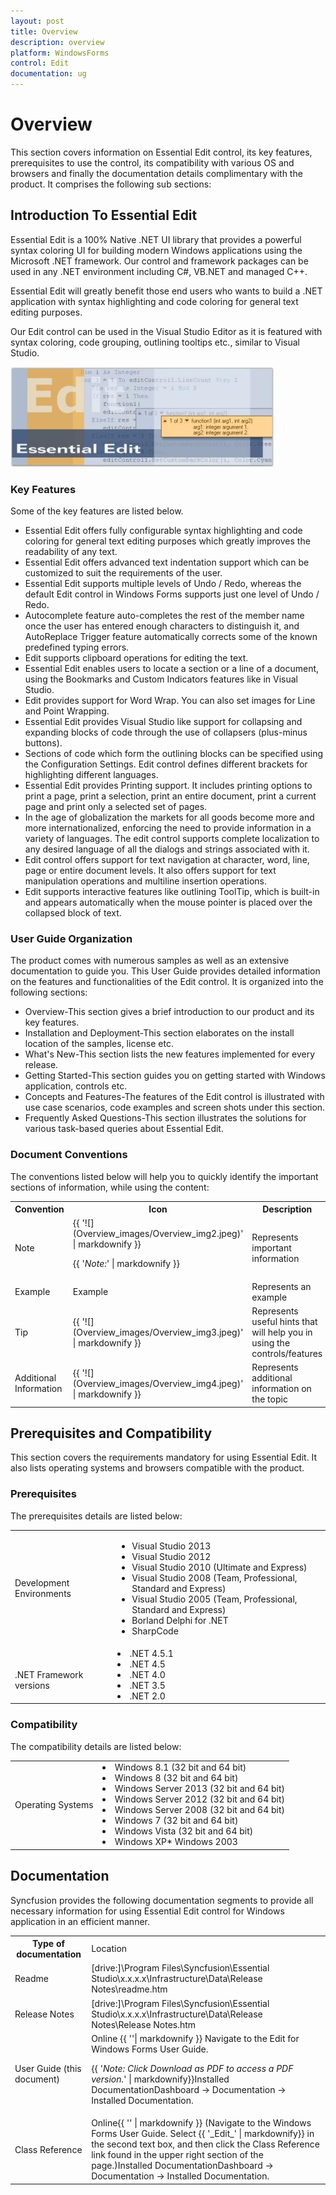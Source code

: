 ```yaml
---
layout: post
title: Overview
description: overview
platform: WindowsForms
control: Edit
documentation: ug
---
```


# Overview

This section covers information on Essential Edit control, its key features, prerequisites to use the control, its compatibility with various OS and browsers and finally the documentation details complimentary with the product. It comprises the following sub sections:



## Introduction To Essential Edit

Essential Edit is a 100% Native .NET UI library that provides a powerful syntax coloring UI for building modern Windows applications using the Microsoft .NET framework. Our control and framework packages can be used in any .NET environment including C#, VB.NET and managed C++. 



Essential Edit will greatly benefit those end users who wants to build a .NET application with syntax highlighting and code coloring for general text editing purposes. 



Our Edit control can be used in the Visual Studio Editor as it is featured with syntax coloring, code grouping, outlining tooltips etc., similar to Visual Studio.



![](Overview_images/Overview_img1.jpeg)





### Key Features 

Some of the key features are listed below.



* Essential Edit offers fully configurable syntax highlighting and code coloring for general text editing purposes which greatly improves the readability of any text.
* Essential Edit offers advanced text indentation support which can be customized to suit the requirements of the user.
* Essential Edit supports multiple levels of Undo / Redo, whereas the default Edit control in Windows Forms supports just one level of Undo / Redo.
* Autocomplete feature auto-completes the rest of the member name once the user has entered enough characters to distinguish it, and AutoReplace Trigger feature automatically corrects some of the known predefined typing errors.
* Edit supports clipboard operations for editing the text. 
* Essential Edit enables users to locate a section or a line of a document, using the Bookmarks and Custom Indicators features like in Visual Studio.
* Edit provides support for Word Wrap. You can also set images for Line and Point Wrapping.
* Essential Edit provides Visual Studio like support for collapsing and expanding blocks of code through the use of collapsers (plus-minus buttons).
* Sections of code which form the outlining blocks can be specified using the Configuration Settings. Edit control defines different brackets for highlighting different languages.
* Essential Edit provides Printing support. It includes printing options to print a page, print a selection, print an entire document, print a current page and print only a selected set of pages.
* In the age of globalization the markets for all goods become more and more internationalized, enforcing the need to provide information in a variety of languages. The edit control supports complete localization to any desired language of all the dialogs and strings associated with it.
* Edit control offers support for text navigation at character, word, line, page or entire document levels. It also offers support for text manipulation operations and multiline insertion operations.
* Edit supports interactive features like outlining ToolTip, which is built-in and appears automatically when the mouse pointer is placed over the collapsed block of text. 



### User Guide Organization

The product comes with numerous samples as well as an extensive documentation to guide you. This User Guide provides detailed information on the features and functionalities of the Edit control. It is organized into the following sections:



* Overview-This section gives a brief introduction to our product and its key features.
* Installation and Deployment-This section elaborates on the install location of the samples, license etc.
* What's New-This section lists the new features implemented for every release.
* Getting Started-This section guides you on getting started with Windows application, controls etc.
* Concepts and Features-The features of the Edit control is illustrated with use case scenarios, code examples and screen shots under this section.
* Frequently Asked Questions-This section illustrates the solutions for various task-based queries about Essential Edit.



### Document Conventions

The conventions listed below will help you to quickly identify the important sections of information, while using the content:



<table>
<tr>
<th>
Convention</th><th>
Icon</th><th>
Description</th></tr>
<tr>
<td>
Note</td><td>
 {{ '![](Overview_images/Overview_img2.jpeg)' | markdownify }}

{{ '_Note:_' | markdownify }}</td><td>
Represents important information</td></tr>
<tr>
<td>
Example</td><td>
Example</td><td>
Represents an example</td></tr>
<tr>
<td>
Tip</td><td>
{{ '![](Overview_images/Overview_img3.jpeg)' | markdownify }}

</td><td>
Represents useful hints that will help you in using the controls/features</td></tr>
<tr>
<td>
Additional Information</td><td>
{{ '![](Overview_images/Overview_img4.jpeg)' | markdownify }}

</td><td>
Represents additional information on the topic</td></tr>
</table>




## Prerequisites and Compatibility



This section covers the requirements mandatory for using Essential Edit. It also lists operating systems and browsers compatible with the product.



### Prerequisites

The prerequisites details are listed below:



<table>
<tr>
<td>
Development Environments</td><td>
<ul>
<li> Visual Studio 2013</li>
<li> Visual Studio 2012</li>
<li> Visual Studio 2010 (Ultimate and Express)</li>
<li> Visual Studio 2008 (Team, Professional, Standard and Express)</li>
<li> Visual Studio 2005 (Team, Professional, Standard and Express)</li>
<li> Borland Delphi for .NET</li>
<li> SharpCode</li></ul> </td></tr>
<tr>
<td>
<br>.NET Framework versions</td><td>
<li> .NET 4.5.1</li>
<li> .NET 4.5</li>
<li> .NET 4.0</li>
<li> .NET 3.5</li>
<li> .NET 2.0</li></ul></td></tr>
</table>





### Compatibility

The compatibility details are listed below:



<table>
<tr>
<td>
Operating Systems</td><td>
<li> Windows 8.1 (32 bit and 64 bit)</li>
<li> Windows 8 (32 bit and 64 bit)</li>
<li> Windows Server 2013 (32 bit and 64 bit)</li>
<li> Windows Server 2012 (32 bit and 64 bit)</li>
<li> Windows Server 2008 (32 bit and 64 bit)</li>
<li> Windows 7 (32 bit and 64 bit)</li>
<li> Windows Vista (32 bit and 64 bit)</li>
<li> Windows XP* Windows 2003</li></ul></td></tr>
</table>





## Documentation

Syncfusion provides the following documentation segments to provide all necessary information for using Essential Edit control for Windows application in an efficient manner.



<table>
<tr>
<th>
Type of documentation</th><td>
Location</th></tr>
<tr>
<td>
Readme</td><td>
[drive:]\Program Files\Syncfusion\Essential Studio\x.x.x.x\Infrastructure\Data\Release Notes\readme.htm</td></tr>
<tr>
<td>
Release Notes</td><td>
[drive:]\Program Files\Syncfusion\Essential Studio\x.x.x.x\Infrastructure\Data\Release Notes\Release Notes.htm</td></tr>
<tr>
<td>
User Guide (this document)</td><td>
Online {{ '<http://docs.syncfusion.com/windowsforms/edit/overview>'| markdownify }}  Navigate to the Edit for Windows Forms User Guide.

{{ '_Note: Click Download as PDF to access a PDF version._' | markdownify}}Installed DocumentationDashboard -> Documentation -> Installed Documentation. </td></tr>
<tr>
<td>
Class Reference</td><td>
Online{{ '<http://docs.syncfusion.com/cr/windowsforms/overview>' | markdownify }} (Navigate to the Windows Forms User Guide. Select {{ '_Edit_' | markdownify}} in the second text box, and then click the Class Reference link found in the upper right section of the page.)Installed DocumentationDashboard -> Documentation -> Installed Documentation.</td></tr>
</table>


